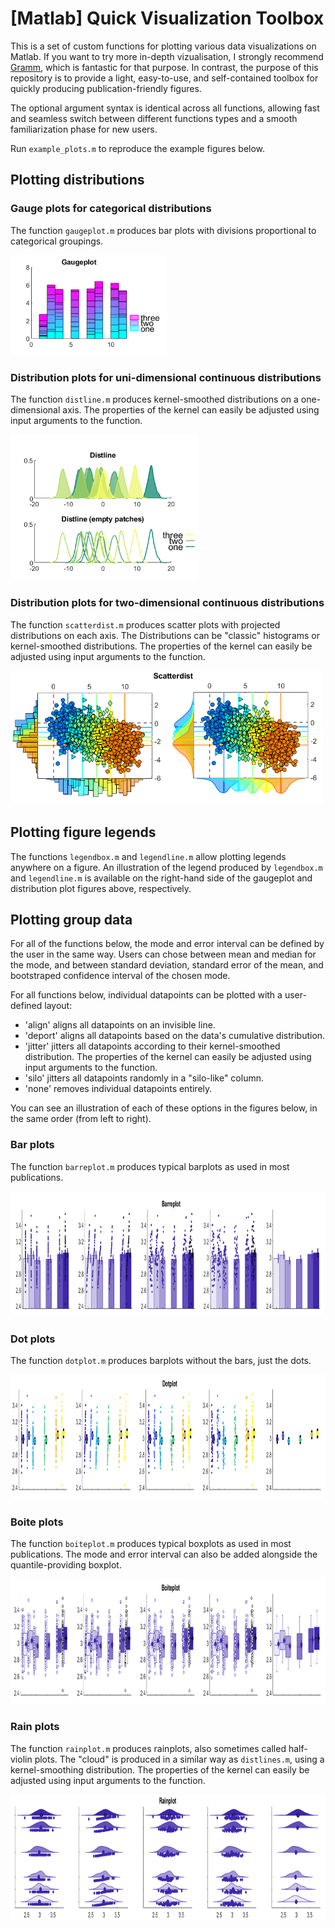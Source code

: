 # [Matlab] Quick Visualization Toolbox

This is a set of custom functions for plotting various data visualizations on Matlab.
If you want to try more in-depth vizualisation, I strongly recommend 
<a href="https://github.com/piermorel/gramm">Gramm</a>, which is fantastic for that purpose. In contrast, the purpose of this repository is to provide a
light, easy-to-use, and self-contained toolbox for quickly producing publication-friendly figures.

The optional argument syntax is identical across all functions, allowing fast and seamless switch between different
functions types and a smooth familiarization phase for new users.

Run `example_plots.m` to reproduce the example figures below.

## Plotting distributions

### Gauge plots for categorical distributions

The function ```gaugeplot.m``` produces bar plots with divisions proportional to categorical
groupings.

<img src="img\gaugeplot.png" alt="gaugeplot" width="250">

### Distribution plots for uni-dimensional continuous distributions

The function ```distline.m``` produces kernel-smoothed distributions on a one-dimensional
axis. The properties of the kernel can easily be adjusted using input arguments to the function.

<img src="img\distline.png" alt="distline" width="300">

### Distribution plots for two-dimensional continuous distributions

The function ```scatterdist.m``` produces scatter plots with projected
distributions on each axis. The Distributions can be "classic" histograms
or kernel-smoothed distributions. The properties of the kernel can easily be adjusted using input arguments to the function.

<img src="img\scatterdist.png" alt="scatterdist" width="500">

## Plotting figure legends

The functions ```legendbox.m``` and ```legendline.m``` allow plotting legends anywhere on a figure. An illustration of the legend produced by ```legendbox.m``` and ```legendline.m``` is available on the right-hand side of the gaugeplot and distribution plot figures above, respectively.

## Plotting group data

For all of the functions below, the mode and error interval can be defined by the user in the same way. Users can chose
between mean and median for the mode, and between standard deviation, standard error of the mean, and bootstraped
confidence interval of the chosen mode.

For all functions below, individual datapoints can be plotted with a user-defined layout:
- 'align' aligns all datapoints on an invisible line.
- 'deport' aligns all datapoints based on the data's cumulative distribution.
- 'jitter' jitters all datapoints according to their kernel-smoothed distribution. The properties of the kernel can
easily be adjusted using input arguments to the function.
- 'silo' jitters all datapoints randomly in a "silo-like" column.
- 'none' removes individual datapoints entirely.

You can see an illustration of each of these options in the figures below, in the same order (from left to right).

### Bar plots

The function ```barreplot.m``` produces typical barplots as used in most publications.

<img src="img\barreplot.png" alt="barreplot" height="200">

### Dot plots

The function ```dotplot.m``` produces barplots without the bars, just the dots.

<img src="img\dotplot.png" alt="dotplot" height="200">

### Boite plots

The function ```boiteplot.m``` produces typical boxplots as used in most publications. The mode and error interval can 
also be added alongside the quantile-providing boxplot. 

<img src="img\boiteplot.png" alt="boiteplot" height="200">

### Rain plots

The function ```rainplot.m``` produces rainplots, also sometimes called half-violin plots. The "cloud" is produced in a 
similar way as ```distlines.m```, using a kernel-smoothing distribution. The properties of the kernel can
easily be adjusted using input arguments to the function.

<img src="img\rainplot.png" alt="rainplot" height="200">





















